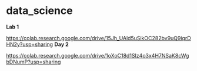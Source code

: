 # data_science

**Lab 1**

https://colab.research.google.com/drive/15Jh_UAld5uSikOC282bv9uQ9iqrDHN2y?usp=sharing
**Day 2**

https://colab.research.google.com/drive/1oXoC18d1SIz4o3x4H7NSaK8cWgbDNumP?usp=sharing
